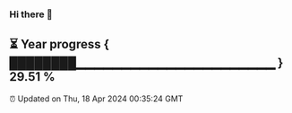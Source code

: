 ### Hi there 👋
⏳ Year progress { ████████▁▁▁▁▁▁▁▁▁▁▁▁▁▁▁▁▁▁▁▁▁▁ } 29.51 %
---
⏰ Updated on Thu, 18 Apr 2024 00:35:24 GMT

